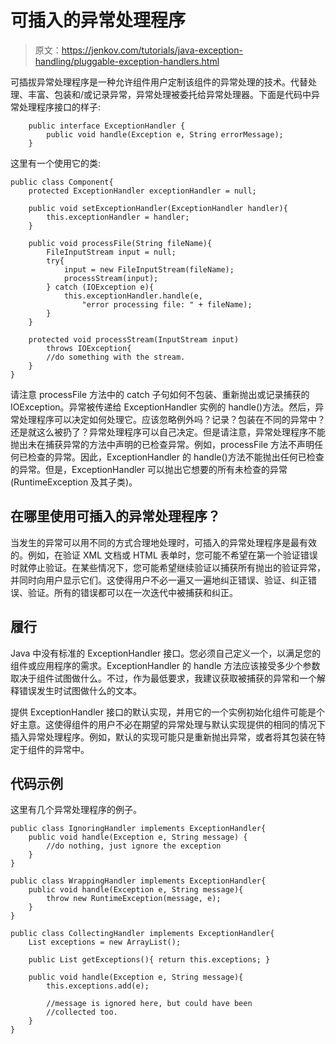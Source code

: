# 可插入的异常处理程序

> 原文：<https://jenkov.com/tutorials/java-exception-handling/pluggable-exception-handlers.html>

可插拔异常处理程序是一种允许组件用户定制该组件的异常处理的技术。代替处理、丰富、包装和/或记录异常，异常处理被委托给异常处理器。下面是代码中异常处理程序接口的样子:

```
    public interface ExceptionHandler {
        public void handle(Exception e, String errorMessage);
    }

```

这里有一个使用它的类:

```
public class Component{
    protected ExceptionHandler exceptionHandler = null;

    public void setExceptionHandler(ExceptionHandler handler){
        this.exceptionHandler = handler;
    }

    public void processFile(String fileName){
        FileInputStream input = null;
        try{
            input = new FileInputStream(fileName);
            processStream(input);
        } catch (IOException e){
            this.exceptionHandler.handle(e,
                "error processing file: " + fileName);
        }
    }

    protected void processStream(InputStream input)
        throws IOException{
        //do something with the stream.
    }
}

```

请注意 processFile 方法中的 catch 子句如何不包装、重新抛出或记录捕获的 IOException。异常被传递给 ExceptionHandler 实例的 handle()方法。然后，异常处理程序可以决定如何处理它。应该忽略例外吗？记录？包装在不同的异常中？还是就这么被扔了？异常处理程序可以自己决定。但是请注意，异常处理程序不能抛出未在捕获异常的方法中声明的已检查异常。例如，processFile 方法不声明任何已检查的异常。因此，ExceptionHandler 的 handle()方法不能抛出任何已检查的异常。但是，ExceptionHandler 可以抛出它想要的所有未检查的异常(RuntimeException 及其子类)。

## 在哪里使用可插入的异常处理程序？

当发生的异常可以用不同的方式合理地处理时，可插入的异常处理程序是最有效的。例如，在验证 XML 文档或 HTML 表单时，您可能不希望在第一个验证错误时就停止验证。在某些情况下，您可能希望继续验证以捕获所有抛出的验证异常，并同时向用户显示它们。这使得用户不必一遍又一遍地纠正错误、验证、纠正错误、验证。所有的错误都可以在一次迭代中被捕获和纠正。

## 履行

Java 中没有标准的 ExceptionHandler 接口。您必须自己定义一个，以满足您的组件或应用程序的需求。ExceptionHandler 的 handle 方法应该接受多少个参数取决于组件试图做什么。不过，作为最低要求，我建议获取被捕获的异常和一个解释错误发生时试图做什么的文本。

提供 ExceptionHandler 接口的默认实现，并用它的一个实例初始化组件可能是个好主意。这使得组件的用户不必在期望的异常处理与默认实现提供的相同的情况下插入异常处理程序。例如，默认的实现可能只是重新抛出异常，或者将其包装在特定于组件的异常中。

## 代码示例

这里有几个异常处理程序的例子。

```
public class IgnoringHandler implements ExceptionHandler{
    public void handle(Exception e, String message) {
        //do nothing, just ignore the exception
    }
}

```

```
public class WrappingHandler implements ExceptionHandler{
    public void handle(Exception e, String message){
        throw new RuntimeException(message, e);
    }
}

```

```
public class CollectingHandler implements ExceptionHandler{
    List exceptions = new ArrayList();

    public List getExceptions(){ return this.exceptions; }

    public void handle(Exception e, String message){
        this.exceptions.add(e);

        //message is ignored here, but could have been
        //collected too.
    }
}

```